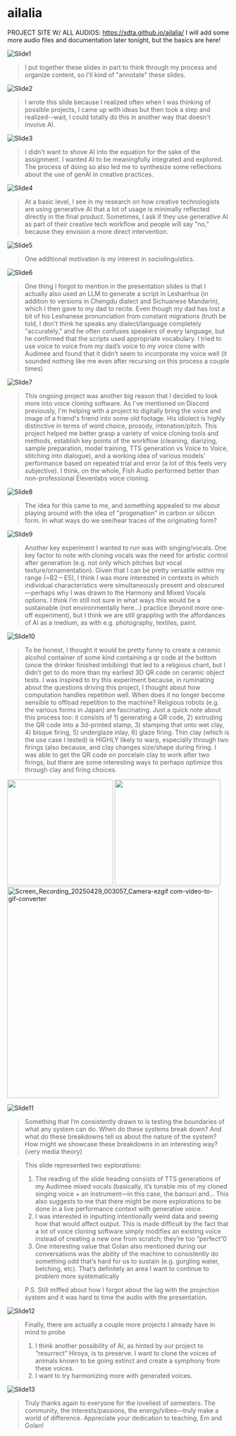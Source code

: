 # ailalia

PROJECT SITE W/ ALL AUDIOS: https://xdta.github.io/ailalia/
I will add some more audio files and documentation later tonight, but the basics are here!

![Slide1](https://github.com/user-attachments/assets/8d6b4012-f4ed-4a51-8bcc-2dafafad079c)
> I put together these slides in part to think through my process and organize content, so I'll kind of "annotate" these slides.

![Slide2](https://github.com/user-attachments/assets/be257c38-1644-440c-b1b7-11c4b576cb2e)
> I wrote this slide because I realized often when I was thinking of possible projects, I came up with ideas but then took a step and realized--wait, I could totally do this in another way that doesn't involve AI. 

![Slide3](https://github.com/user-attachments/assets/9c38f3a1-1632-4323-90d2-eeee10c4dc95)
> I didn't want to shove AI into the equation for the sake of the assignment. I wanted AI to be meaningfully integrated and explored. The process of doing so also led me to synthesize some reflections about the use of genAI in creative practices.

![Slide4](https://github.com/user-attachments/assets/b65df095-7b1f-4077-bb40-20e51ac35b02)
> At a basic level, I see in my research on how creative technologists are using generative AI that a lot of usage is minimally reflected directly in the final product. Sometimes, I ask if they use generative AI as part of their creative tech workflow and people will say "no," because they envision a more direct intervention.
 
![Slide5](https://github.com/user-attachments/assets/29a52fac-fb0e-499a-bc1c-aa554a8b176e)
> One additional motivation is my interest in sociolinguistics.

![Slide6](https://github.com/user-attachments/assets/8bee296d-4187-4a91-948d-d5737a4a730a)
> One thing I forgot to mention in the presentation slides is that I actually also used an LLM to generate a script in Leshanhua (in addition to versions in Chengdu dialect and Sichuanese Mandarin), which I then gave to my dad to recite. Even though my dad has lost a bit of his Leshanese pronunciation from constant migrations (truth be told, I don't think he speaks any dialect/language completely "accurately," and he often confuses speakers of every language, but he confirmed that the scripts used appropriate vocabulary. I tried to use voice to voice from my dad’s voice to my voice clone with Audimee and found that it didn’t seem to incorporate my voice well (it sounded nothing like me even after recursing on this process a couple times)

![Slide7](https://github.com/user-attachments/assets/a5620336-43a1-4886-ada0-0662d42a9764)
> This ongoing project was another big reason that I decided to look more into voice cloning software. As I've mentioned on Discord previously, I'm helping with a project to digitally bring the voice and image of a friend's friend into some old footage. His idiolect is highly distinctive in terms of word choice, prosody, intonation/pitch. This project helped me better grasp a variety of voice cloning tools and methods, establish key points of the workflow (cleaning, diarizing, sample preparation, model training, TTS generation vs Voice to Voice, stitching into dialogue), and a working idea of various models' performance based on repeated trial and error (a lot of this feels very subjective). I think, on the whole, Fish Audio performed better than non-professional Elevenlabs voice cloning.
 
![Slide8](https://github.com/user-attachments/assets/ecec1c6a-6c95-43ef-b317-41eaaa29d9db)
> The idea for this came to me, and something appealed to me about playing around with the idea of "progenation" in carbon or silicon form. In what ways do we see/hear traces of the originating form?

![Slide9](https://github.com/user-attachments/assets/b8a52219-cbb7-4388-adb5-9f3aafbb14ff)
> Another key experiment I wanted to run was with singing/vocals. One key factor to note with cloning vocals was the need for artistic control after generation (e.g. not only which pitches but vocal texture/ornamentation). Given that I can be pretty versatile within my range (~B2 – E5), I think I was more interested in contexts in which individual characteristics were simultaneously present and obscured—perhaps why I was drawn to the Harmony and Mixed Vocals options. I think I’m still not sure in what ways this would be a sustainable (not environmentally here…) practice (beyond more one-off experiment), but I think we are still grappling with the affordances of AI as a medium, as with e.g. photography, textiles, paint.

![Slide10](https://github.com/user-attachments/assets/b35eae49-e04c-4b6d-b906-501c53b95fc7)
>To be honest, I thought it would be pretty funny to create a ceramic alcohol container of some kind containing a qr code at the bottom (once the drinker finished imbibing) that led to a religious chant, but I didn’t get to do more than my earliest 3D QR code on ceramic object tests. I was inspired to try this experiment because, in ruminating about the questions driving this project, I thought about how computation handles repetition well. When does it no longer become sensible to offload repetition to the machine? Religious robots (e.g. the various forms in Japan) are fascinating. 
Just a quick note about this process too: it consists of 1) generating a QR code, 2) extruding the QR code into a 3d-printed stamp, 3) stamping that onto wet clay, 4) bisque firing, 5) underglaze inlay, 6) glaze firing. Thin clay (which is the use case I tested) is HIGHLY likely to warp, especially through two firings (also because, and clay changes size/shape during firing. I was able to get the QR code on porcelain clay to work after two firings, but there are some interesting ways to perhaps optimize this through clay and firing choices.
<img src="https://github.com/user-attachments/assets/274b2aa2-01d5-4261-970a-ec1fd7a7085a" width="240">
<img src="https://github.com/user-attachments/assets/73a96b77-9f1d-4570-9d76-926ff794e679" width="240">
<img src="https://github.com/user-attachments/assets/f1285311-662e-437e-b4cf-49f2102e5ca0" width="480>

![Screen_Recording_20250429_003057_Camera-ezgif com-video-to-gif-converter](https://github.com/user-attachments/assets/2471db7b-9f5c-4a9f-ad06-6975fb299315)

![Slide11](https://github.com/user-attachments/assets/4d6c8771-94de-4b21-b73a-e5e49e695479)
>Something that I’m consistently drawn to is testing the boundaries of what any system can do. When do these systems break down? And what do these breakdowns tell us about the nature of the system? How might we showcase these breakdowns in an interesting way? (very media theory)

>This slide represented two explorations:
> 1)	The reading of the slide heading consists of TTS generations of my Audimee mixed vocals (basically, it’s tunable mix of my cloned singing voice + an instrument—in this case, the bansuri and… This also suggests to me that there might be more explorations to be done in a live performance context with generative voice.
> 2)	I was interested in inputting intentionally weird data and seeing how that would affect output. This is made difficult by the fact that a lot of voice cloning software simply modifies an existing voice instead of creating a new one from scratch; they’re too “perfect”0
> 3)	One interesting value that Golan also mentioned during our conversations was the ability of the machine to consistently do something odd that’s hard for us to sustain (e.g. gurgling water, belching, etc). That’s definitely an area I want to continue to problem more systematically

> P.S. Still miffed about how I forgot about the lag with the projection system and it was hard to time the audio with the presentation.

![Slide12](https://github.com/user-attachments/assets/102fa65c-6729-40d5-9d15-1502142bbb88)
> Finally, there are actually a couple more projects I already have in mind to probe
> 1) I think another possibility of AI, as hinted by our project to “resurrect” Hiroya, is to preserve. I want to clone the voices of animals known to be going extinct and create a symphony from these voices.
> 2) I want to try harmonizing more with generated voices.


![Slide13](https://github.com/user-attachments/assets/75ab851b-fdab-4f29-a28e-69d01709d318)
> Truly thanks again to everyone for the loveliest of semesters.  The community, the interests/passions, the energy/vibes—truly make a world of difference. Appreciate your dedication to teaching, Em and Golan!


